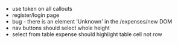 - use token on all callouts
- register/login page
- bug - there is an element 'Unknown' in the /expenses/new DOM
- nav buttons should select whole height
- select from table expense should highlight table cell not row